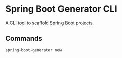 # Spring Boot Generator CLI

A CLI tool to scaffold Spring Boot projects.

## Commands

```bash
spring-boot-generator new
```
